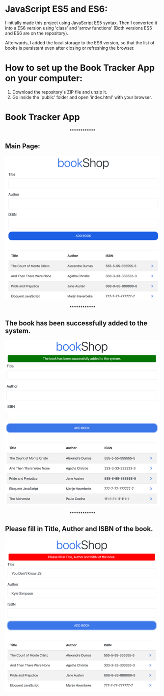 # JavaScript ES5 and ES6:
I initially made this project using JavaScript ES5 syntax. Then I converted it into a ES6 version using 'class' and 'arrow functions' (Both versions ES5 and ES6 are on the repository).

Afterwards, I added the local storage to the ES6 version, so that the list of books is persistant even after closing or refreshing the browser.

# How to set up the Book Tracker App on your computer:
1. Download the repository's ZIP file and unzip it.
2. Go inside the 'public' folder and open 'index.html' with your browser.

# Book Tracker App

<p style="text-align: center;">************</p>

## Main Page:
![](images/image01.png)

<p style="text-align: center;">************</p>

## The book has been successfully added to the system.
![](images/image02.png)

<p style="text-align: center;">************</p>

## Please fill in Title, Author and ISBN of the book.
![](images/image03.png)


